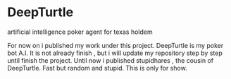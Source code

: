 # DeepTurtle
artificial intelligence poker agent for texas holdem


For now on i published my work under this project. DeepTurtle is my poker bot A.I.
It is not already finish , but i will update my repository step by step until finish the project.
Until now i published stupidhares , the cousin of DeepTurtle. Fast but random and stupid. This is only for show.
